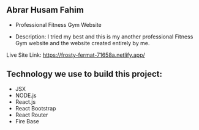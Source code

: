 ## Abrar Husam Fahim
* Professional Fitness Gym Website

* Description: I tried my best and this is my another professional Fitness Gym website and the website created entirely by me.

Live Site Link: https://frosty-fermat-71658a.netlify.app/

## Technology we use to build this project:

* JSX
* NODE.js
* React.js
* React Bootstrap
* React Router
* Fire Base